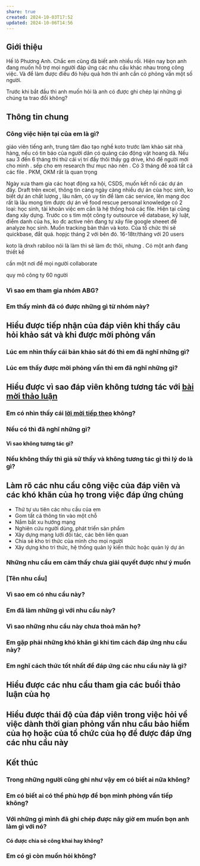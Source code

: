 ```yaml
---
share: true
created: 2024-10-03T17:52
updated: 2024-10-06T14:56
---
```

## Giới thiệu
Hế lô Phương Anh. Chắc em cũng đã biết anh nhiều rồi. Hiện nay bọn anh đang muốn hỗ trợ mọi người đáp ứng các nhu cầu khác nhau trong công việc. Và để làm được điều đó hiệu quả hơn thì anh cần có phỏng vấn một số người. 

Trước khi bắt đầu thì anh muốn hỏi là anh có được ghi chép lại những gì chúng ta trao đổi không?

## Thông tin chung
### Công việc hiện tại của em là gì?
giáo viên tiếng anh, trung tâm đào tạo nghề koto
trước làm khảo sát nhà hàng, nếu có tin báo của người dân có quảng cáo động vật hoang dã. Nếu sau 3 đến 6 tháng thì thử cái vị trí đấy thôi
thấy gg drive, khó để người mới cho mình . sếp cho em research thư mục nào nên . Có 3 tháng để xoá tất cả các file . PKM, OKM rất là quan trọng

Ngày xưa tham gia các hoạt động xa hội, CSDS, muốn kết nối các dự án đấy. Draft trên excel, thông tin 
càng ngày càng nhiều dự án của học sinh, ko biết dự án chất lượng , lâu năm, có uy tín để làm các service, lên mạng dọc rất là lâu 
mong tìm được dự án về food rescue 
personal knowledge có 2 loại: học sinh, tài khoản 
việc em cần là hệ thống hoá các file. Hiện tại cũng đang xây dựng. Trước co s tìm một công ty outsource về database, kỷ luật, điểm danh của hs, ko đc active nên đang tự xây file google sheeet để analyze học sinh. Muốn tracking bản thân và koto. Của tổ chức thì sẽ 
quickbase, đắt quá. hopjc tháng 2 với bên đó. 16-18tr/tháng với 20 users 

koto là dnxh 
rabiloo nói là làm thì sẽ làm đc thôi, nhưng . Có một anh đang thiết kế 

cần một nơi để mọi người collaborate

quy mô công ty 60 người 

### Vì sao em tham gia nhóm ABG?
### Em thấy mình đã có được những gì từ nhóm này?

## Hiểu được tiếp nhận của đáp viên khi thấy câu hỏi khảo sát và khi được mời phỏng vấn
### Lúc em nhìn thấy cái bản khảo sát đó thì em đã nghĩ những gì?

### Lúc em thấy được mời phỏng vấn thì em đã nghĩ những gì?

## Hiểu được vì sao đáp viên không tương tác với [bài mời thảo luận](https://www.facebook.com/groups/abgnetworkofficial/posts/2884117178409196/)
### Em có nhìn thấy cái [lời mời tiếp theo](../../../../C%C3%B4ng%20c%E1%BB%A5%20cho%20h%E1%BB%87%20sinh%20th%C3%A1i/Truy%E1%BB%81n%20th%C3%B4ng/Bu%E1%BB%95i%20th%E1%BA%A3o%20lu%E1%BA%ADn%20v%E1%BB%81%20vi%E1%BB%87c%20x%C3%A2y%20d%E1%BB%B1ng%20m%E1%BA%A1ng%20l%C6%B0%E1%BB%9Bi%20%C4%91%E1%BB%91i%20t%C3%A1c,%20c%C3%A1c%20b%C3%AAn%20li%C3%AAn%20quan.md) không? 
### Nếu có thì đã nghĩ những gì? 
#### Vì sao không tương tác gì?
### Nếu không thấy thì giả sử thấy và không tương tác gì thì lý do là gì?

## Làm rõ các nhu cầu công việc của đáp viên và các khó khăn của họ trong việc đáp ứng chúng
- Thứ tự ưu tiên các nhu cầu của em
- Gom tất cả thông tin vào một chỗ
- Nắm bắt xu hướng mạng
- Nghiên cứu người dùng, phát triển sản phẩm
- Xây dựng mạng lưới đối tác, các bên liên quan
- Chia sẻ kho tri thức của mình cho mọi người
- Xây dựng kho tri thức, hệ thống quản lý kiến thức hoặc quản lý dự án

### Những nhu cầu em cảm thấy chưa giải quyết được như ý muốn

### [Tên nhu cầu]
### Vì sao em có nhu cầu này?
### Em đã làm những gì với nhu cầu này?
### Vì sao những nhu cầu này chưa thoả mãn họ?
### Em gặp phải những khó khăn gì khi tìm cách đáp ứng nhu cầu này?
### Em nghĩ cách thức tốt nhất để đáp ứng các nhu cầu này là gì?

## Hiểu được các nhu cầu tham gia các buổi thảo luận của họ

## Hiểu được thái độ của đáp viên trong việc hỏi về việc dành thời gian phỏng vấn nhu cầu bảo hiểm của họ hoặc của tổ chức của họ để được đáp ứng các nhu cầu này

## Kết thúc
### Trong những người cũng ghi như vậy em có biết ai nữa không?
### Em có biết ai có thể phù hợp để bọn mình phỏng vấn tiếp không?
### Với những gì mình đã ghi chép được nãy giờ em muốn bọn anh làm gì với nó?
#### Có được chia sẻ công khai hay không?
### Em có gì còn muốn hỏi không?